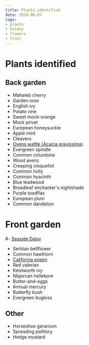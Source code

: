 ```yaml
---
title: Plants identified
date: 2020-06-03
tags:
- plants
- botany
- flowers
- fruit
---
```


# Plants identified

## Back garden
- Mahaleb cherry
- Garden rose
- English ivy
- Potato vine
- Sweet mock-orange
- Mock privet
- European honeysuckle
- Apple mint
- Cleavers
- [Ovens wattle (Acacia pravissima)](https://en.wikipedia.org/wiki/Acacia_pravissima)
- Evergreen spindle
- Common columbine
- Wood avens
- Creeping cinquefoil
- Common holly
- Common hyacinth
- Blue leadwood
- Broadleaf enchanter's nightshade
- Purple toadflax
- European plum
- Common dandelion

# Front garden
#- [Seaside Daisy](https://en.wikipedia.org/wiki/Erigeron_glaucus)
- Serbian bellflower
- Common hawthorn
- [California poppy](https://en.wikipedia.org/wiki/Eschscholzia_californica)
- Red valerian
- Kenilworth ivy
- Majorcan hellebore
- Butter-and-eggs
- Annual mercury
- Butterfly bush
- Evergreen bugloss

## Other
- Horseshoe geranium
- Spreading pellitory
- Hedge mustard

